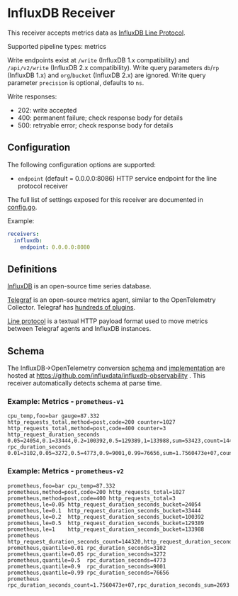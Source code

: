 # InfluxDB Receiver

This receiver accepts metrics data as [InfluxDB Line Protocol](https://docs.influxdata.com/influxdb/v2.0/reference/syntax/line-protocol/).

Supported pipeline types: metrics

Write endpoints exist at `/write` (InfluxDB 1.x compatibility) and `/api/v2/write` (InfluxDB 2.x compatibility).
Write query parameters `db`/`rp` (InfluxDB 1.x) and `org`/`bucket` (InfluxDB 2.x) are ignored.
Write query parameter `precision` is optional, defaults to `ns`.

Write responses:
- 202: write accepted
- 400: permanent failure; check response body for details
- 500: retryable error; check response body for details

## Configuration

The following configuration options are supported:

* `endpoint` (default = 0.0.0.0:8086) HTTP service endpoint for the line protocol receiver

The full list of settings exposed for this receiver are documented in [config.go](config.go).

Example:
```yaml
receivers:
  influxdb:
    endpoint: 0.0.0.0:8080
```

## Definitions

[InfluxDB](https://www.influxdata.com/products/influxdb/) is an open-source time series database.

[Telegraf](https://www.influxdata.com/time-series-platform/telegraf/) is an open-source metrics agent, similar to the OpenTelemetry Collector.
Telegraf has [hundreds of plugins](https://www.influxdata.com/products/integrations/?_integrations_dropdown=telegraf-plugins).

[Line protocol](https://docs.influxdata.com/influxdb/v2.0/reference/syntax/line-protocol/) is a textual HTTP payload format used to move metrics between Telegraf agents and InfluxDB instances.

## Schema

The InfluxDB->OpenTelemetry conversion [schema](https://github.com/influxdata/influxdb-observability/blob/main/docs/index.md) and [implementation](https://github.com/influxdata/influxdb-observability/tree/main/influx2otel) are hosted at https://github.com/influxdata/influxdb-observability .
This receiver automatically detects schema at parse time.

### Example: Metrics - `prometheus-v1`
```
cpu_temp,foo=bar gauge=87.332
http_requests_total,method=post,code=200 counter=1027
http_requests_total,method=post,code=400 counter=3
http_request_duration_seconds 0.05=24054,0.1=33444,0.2=100392,0.5=129389,1=133988,sum=53423,count=144320
rpc_duration_seconds 0.01=3102,0.05=3272,0.5=4773,0.9=9001,0.99=76656,sum=1.7560473e+07,count=2693
```

### Example: Metrics - `prometheus-v2`
```
prometheus,foo=bar cpu_temp=87.332
prometheus,method=post,code=200 http_requests_total=1027
prometheus,method=post,code=400 http_requests_total=3
prometheus,le=0.05 http_request_duration_seconds_bucket=24054
prometheus,le=0.1  http_request_duration_seconds_bucket=33444
prometheus,le=0.2  http_request_duration_seconds_bucket=100392
prometheus,le=0.5  http_request_duration_seconds_bucket=129389
prometheus,le=1    http_request_duration_seconds_bucket=133988
prometheus         http_request_duration_seconds_count=144320,http_request_duration_seconds_sum=53423
prometheus,quantile=0.01 rpc_duration_seconds=3102
prometheus,quantile=0.05 rpc_duration_seconds=3272
prometheus,quantile=0.5  rpc_duration_seconds=4773
prometheus,quantile=0.9  rpc_duration_seconds=9001
prometheus,quantile=0.99 rpc_duration_seconds=76656
prometheus               rpc_duration_seconds_count=1.7560473e+07,rpc_duration_seconds_sum=2693
```
